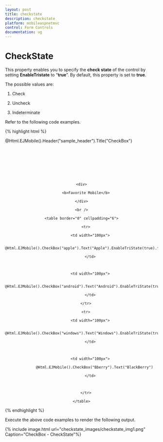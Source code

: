 ```yaml
---
layout: post
title: checkstate
description: checkstate
platform: mobileaspnetmvc
control: Form Controls
documentation: ug
---
```


# CheckState

This property enables you to specify the **check state** of the control by setting **EnableTristate** to “**true**”. By default, this property is set to **true**.

The possible values are:

1. Check

2. Uncheck

3. Indeterminate

Refer to the following code examples.

{% highlight html %}

@Html.EJMobile().Header("sample_header").Title("CheckBox")

<div align="center" style="padding-top: 100px">

    <div>

        <b>Favorite Mobile</b>

    </div>

    <br />

    <table border="0" cellpadding="6">

        <tr>

            <td width="100px">

                @Html.EJMobile().CheckBox("apple").Text("Apple").EnableTriState(true).**CheckState(CheckState.Indeterminate)**

            </td>



            <td width="100px">

                @Html.EJMobile().CheckBox("android").Text("Android").EnableTriState(true).**CheckState(CheckState.Check)**

            </td>

        </tr>

        <tr>

            <td width="100px">

                @Html.EJMobile().CheckBox("windows").Text("Windows").EnableTriState(true).**CheckState(CheckState.Indeterminate)**

            </td>



            <td width="100px">

                @Html.EJMobile().CheckBox("Bberry").Text("BlackBerry")

            </td>



        </tr>

    </table>

</div>

{% endhighlight %}

Execute the above code examples to render the following output.

{% include image.html url="checkstate_images/checkstate_img1.png" Caption="CheckBox - CheckState"%}


